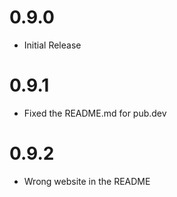 # 0.9.0
- Initial Release

# 0.9.1
 - Fixed the README.md for pub.dev

# 0.9.2
 - Wrong website in the README